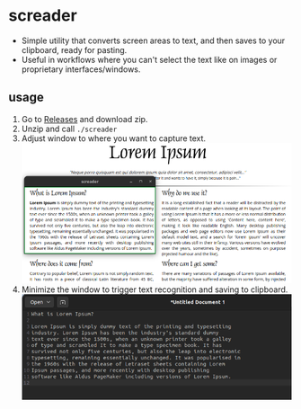 # screader
- Simple utility that converts screen areas to text, and then saves to your clipboard, ready for pasting. 
- Useful in workflows where you can't select the text like on images or proprietary interfaces/windows.

## usage
1. Go to [Releases](https://github.com/natzcam/screader/releases) and download zip.
2. Unzip and call `./screader`
3. Adjust window to where you want to capture text.
![demo1](demo/demo1.png)
4. Minimize the window to trigger text recognition and saving to clipboard.
![demo2](demo/demo2.png)
